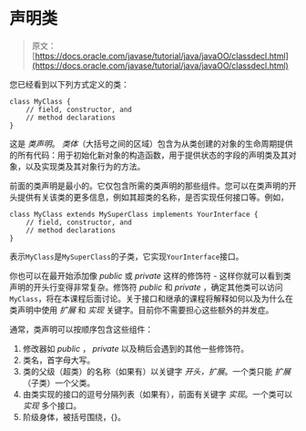 # 声明类

> 原文： [https://docs.oracle.com/javase/tutorial/java/javaOO/classdecl.html](https://docs.oracle.com/javase/tutorial/java/javaOO/classdecl.html)

您已经看到以下列方式定义的类：

```
class MyClass {
    // field, constructor, and 
    // method declarations
}

```

这是 _类声明_。 _类体_（大括号之间的区域）包含为从类创建的对象的生命周期提供的所有代码：用于初始化新对象的构造函数，用于提供状态的字段的声明类及其对象，以及实现类及其对象行为的方法。

前面的类声明是最小的。它仅包含所需的类声明的那些组件。您可以在类声明的开头提供有关该类的更多信息，例如其超类的名称，是否实现任何接口等。例如，

```
class MyClass extends MySuperClass implements YourInterface {
    // field, constructor, and
    // method declarations
}

```

表示`MyClass`是`MySuperClass`的子类，它实现`YourInterface`接口。

你也可以在最开始添加像 _public_ 或 _private_ 这样的修饰符 - 这样你就可以看到类声明的开头行变得非常复杂。修饰符 _public_ 和 _private_ ，确定其他类可以访问`MyClass`，将在本课程后面讨论。关于接口和继承的课程将解释如何以及为什么在类声明中使用 _扩展_ 和 _实现_ 关键字。目前你不需要担心这些额外的并发症。

通常，类声明可以按顺序包含这些组件：

1.  修改器如 _public_ ， _private_ 以及稍后会遇到的其他一些修饰符。
2.  类名，首字母大写。
3.  类的父级（超类）的名称（如果有）以关键字 _开头，扩展_。一个类只能 _扩展_（子类）一个父类。
4.  由类实现的接口的逗号分隔列表（如果有），前面有关键字 _实现_。一个类可以 _实现_ 多个接口。
5.  阶级身体，被括号围绕，{}。